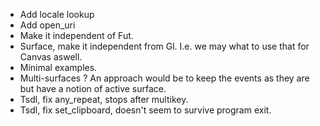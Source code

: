 * Add locale lookup
* Add open_uri
* Make it independent of Fut.
* Surface, make it independent from Gl. I.e. we may what to use 
  that for Canvas aswell.
* Minimal examples.
* Multi-surfaces ? An approach would be to keep the events as 
  they are but have a notion of active surface.
* Tsdl, fix any_repeat, stops after multikey.
* Tsdl, fix set_clipboard, doesn't seem to survive program exit.
